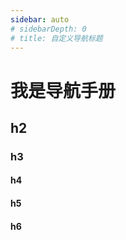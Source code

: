 ```yaml
---
sidebar: auto
# sidebarDepth: 0
# title: 自定义导航标题
---
```

# 我是导航手册

## h2

### h3

#### h4

#### h5

#### h6

